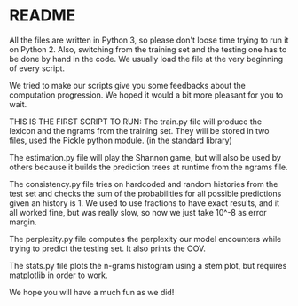 README
======

All the files are written in Python 3, so please don't loose time trying to run
it on Python 2. Also, switching from the training set and the testing one has to
be done by hand in the code. We usually load the file at the very beginning of
every script.

We tried to make our scripts give you some feedbacks about the computation
progression. We hoped it would a bit more pleasant for you to wait.

THIS IS THE FIRST SCRIPT TO RUN:
The train.py file will produce the lexicon and the ngrams from the training set.
They will be stored in two files, used the Pickle python module. (in the
standard library)

The estimation.py file will play the Shannon game, but will also be used by
others because it builds the prediction trees at runtime from the ngrams file.

The consistency.py file tries on hardcoded and random histories from the test
set and checks the sum of the probabilities for all possible predictions given
an history is 1. We used to use fractions to have exact results, and it all
worked fine, but was really slow, so now we just take 10^-8 as error margin.

The perplexity.py file computes the perplexity our model encounters while trying
to predict the testing set. It also prints the OOV.

The stats.py file plots the n-grams histogram using a stem plot, but requires
matplotlib in order to work.

We hope you will have a much fun as we did!
